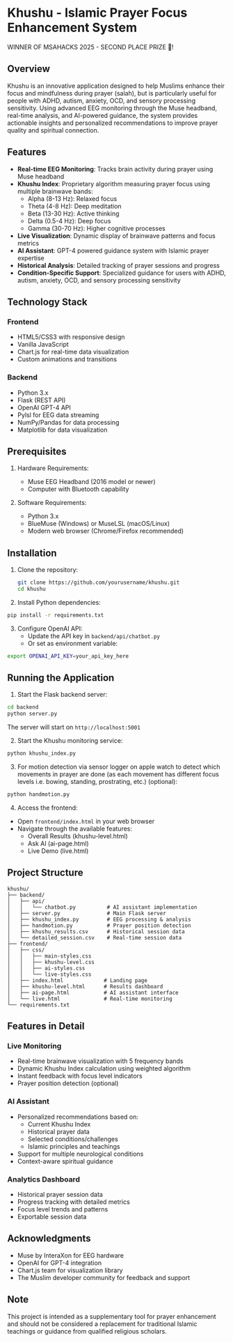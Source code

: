 # Khushu - Islamic Prayer Focus Enhancement System

WINNER OF MSAHACKS 2025 - SECOND PLACE PRIZE 🥈! 

## Overview
Khushu is an innovative application designed to help Muslims enhance their focus and mindfulness during prayer (salah), but is  particularly useful for people with ADHD, autism, anxiety, OCD, and sensory processing sensitivity. Using advanced EEG monitoring through the Muse headband, real-time analysis, and AI-powered guidance, the system provides actionable insights and personalized recommendations to improve prayer quality and spiritual connection.

## Features
- **Real-time EEG Monitoring**: Tracks brain activity during prayer using Muse headband
- **Khushu Index**: Proprietary algorithm measuring prayer focus using multiple brainwave bands:
  - Alpha (8-13 Hz): Relaxed focus
  - Theta (4-8 Hz): Deep meditation
  - Beta (13-30 Hz): Active thinking
  - Delta (0.5-4 Hz): Deep focus
  - Gamma (30-70 Hz): Higher cognitive processes
- **Live Visualization**: Dynamic display of brainwave patterns and focus metrics
- **AI Assistant**: GPT-4 powered guidance system with Islamic prayer expertise
- **Historical Analysis**: Detailed tracking of prayer sessions and progress
- **Condition-Specific Support**: Specialized guidance for users with ADHD, autism, anxiety, OCD, and sensory processing sensitivity

## Technology Stack
### Frontend
- HTML5/CSS3 with responsive design
- Vanilla JavaScript
- Chart.js for real-time data visualization
- Custom animations and transitions

### Backend
- Python 3.x
- Flask (REST API)
- OpenAI GPT-4 API
- Pylsl for EEG data streaming
- NumPy/Pandas for data processing
- Matplotlib for data visualization

## Prerequisites
1. Hardware Requirements:
   - Muse EEG Headband (2016 model or newer)
   - Computer with Bluetooth capability

2. Software Requirements:
   - Python 3.x
   - BlueMuse (Windows) or MuseLSL (macOS/Linux)
   - Modern web browser (Chrome/Firefox recommended)

## Installation

1. Clone the repository:
   ```bash
   git clone https://github.com/yourusername/khushu.git
   cd khushu
   ```

2. Install Python dependencies:
```bash
pip install -r requirements.txt
```

3. Configure OpenAI API:
   - Update the API key in `backend/api/chatbot.py`
   - Or set as environment variable:
```bash
export OPENAI_API_KEY=your_api_key_here
```

## Running the Application

1. Start the Flask backend server:
```bash
cd backend
python server.py
```
The server will start on `http://localhost:5001`

2. Start the Khushu monitoring service:
```bash
python khushu_index.py
```

3. For motion detection via sensor logger on apple watch to detect which movements in prayer are done (as each movement has different focus levels i.e. bowing, standing, prostrating, etc.) (optional):
```bash
python handmotion.py
```

4. Access the frontend:
- Open `frontend/index.html` in your web browser
- Navigate through the available features:
  - Overall Results (khushu-level.html)
  - Ask AI (ai-page.html)
  - Live Demo (live.html)

## Project Structure
```
khushu/
├── backend/
│   ├── api/
│   │   └── chatbot.py          # AI assistant implementation
│   ├── server.py               # Main Flask server
│   ├── khushu_index.py         # EEG processing & analysis
│   ├── handmotion.py           # Prayer position detection
│   ├── khushu_results.csv      # Historical session data
│   └── detailed_session.csv    # Real-time session data
├── frontend/
│   ├── css/
│   │   ├── main-styles.css
│   │   ├── khushu-level.css
│   │   ├── ai-styles.css
│   │   └── live-styles.css
│   ├── index.html             # Landing page
│   ├── khushu-level.html      # Results dashboard
│   ├── ai-page.html           # AI assistant interface
│   └── live.html              # Real-time monitoring
└── requirements.txt
```

## Features in Detail

### Live Monitoring
- Real-time brainwave visualization with 5 frequency bands
- Dynamic Khushu Index calculation using weighted algorithm
- Instant feedback with focus level indicators
- Prayer position detection (optional)

### AI Assistant
- Personalized recommendations based on:
  - Current Khushu Index
  - Historical prayer data
  - Selected conditions/challenges
  - Islamic principles and teachings
- Support for multiple neurological conditions
- Context-aware spiritual guidance

### Analytics Dashboard
- Historical prayer session data
- Progress tracking with detailed metrics
- Focus level trends and patterns
- Exportable session data


## Acknowledgments
- Muse by InteraXon for EEG hardware
- OpenAI for GPT-4 integration
- Chart.js team for visualization library
- The Muslim developer community for feedback and support


## Note
This project is intended as a supplementary tool for prayer enhancement and should not be considered a replacement for traditional Islamic teachings or guidance from qualified religious scholars.